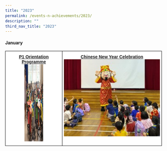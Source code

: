 ```yaml
---
title: "2023"
permalink: /events-n-achievements/2023/
description: ""
third_nav_title: "2023"
---
```

#### January


<style type="text/css">
.tg  {border-collapse:collapse;border-spacing:0;}
.tg td{border-color:black;border-style:solid;border-width:1px;font-family:Arial, sans-serif;font-size:14px;
  overflow:hidden;padding:10px 5px;word-break:normal;}
.tg th{border-color:black;border-style:solid;border-width:1px;font-family:Arial, sans-serif;font-size:14px;
  font-weight:normal;overflow:hidden;padding:10px 5px;word-break:normal;}
.tg .tg-jc2m{background-color:#FFF;color:#303030;font-weight:bold;text-align:center;vertical-align:top}
</style>
<table class="tg">
<thead>
  <tr>
    <td class="tg-jc2m"><a href="/events-n-achievements/2023/p1-orientation-programme">P1 Orientation Programme<br><img src="/images/P1%20Orientation%20Programme%202023.jpeg" alt="09.jpg" width="60" height="249"></a></td>
    <td class="tg-jc2m"><a href="/events-n-achievements/2023/chinese-new-year-celebration">Chinese New Year Celebration<br><img src="/images/CNY%202023.jpeg" alt="Picture4.jpg" width="322" height="248"></a></td>
  </tr>
</thead>
</table>

